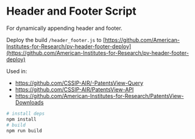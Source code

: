 # Header and Footer Script

For dynamically appending header and footer.

Deploy the build `/header_footer.js` to [https://github.com/American-Institutes-for-Research/pv-header-footer-deploy](https://github.com/American-Institutes-for-Research/pv-header-footer-deploy)

Used in:

- https://github.com/CSSIP-AIR/-PatentsView-Query
- https://github.com/CSSIP-AIR/PatentsView-API
- https://github.com/American-Institutes-for-Research/PatentsView-Downloads

```bash
# install deps
npm install
# build
npm run build
```
